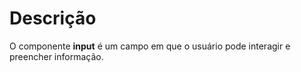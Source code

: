 # Descrição

O componente **input** é um campo em que o usuário pode interagir e preencher informação.